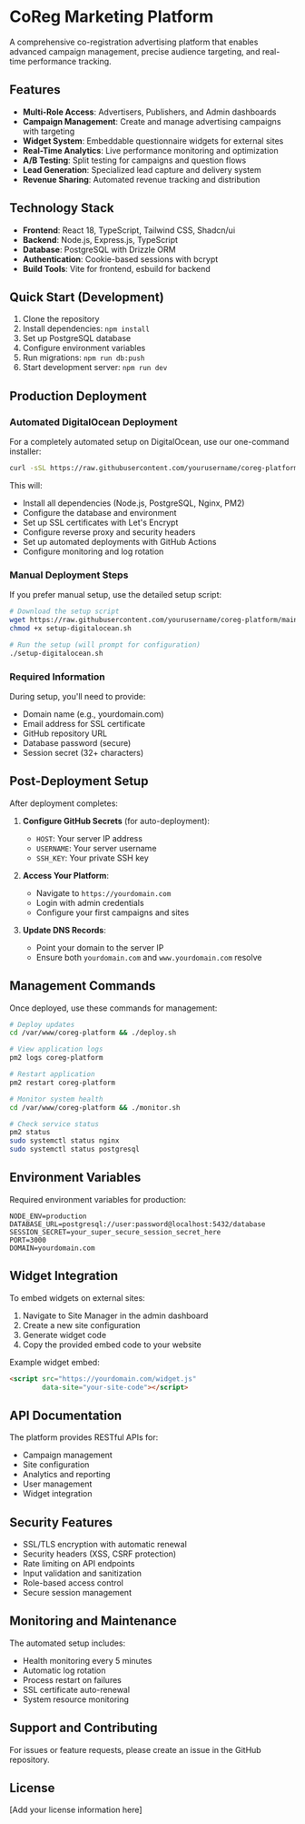 # CoReg Marketing Platform

A comprehensive co-registration advertising platform that enables advanced campaign management, precise audience targeting, and real-time performance tracking.

## Features

- **Multi-Role Access**: Advertisers, Publishers, and Admin dashboards
- **Campaign Management**: Create and manage advertising campaigns with targeting
- **Widget System**: Embeddable questionnaire widgets for external sites
- **Real-Time Analytics**: Live performance monitoring and optimization
- **A/B Testing**: Split testing for campaigns and question flows
- **Lead Generation**: Specialized lead capture and delivery system
- **Revenue Sharing**: Automated revenue tracking and distribution

## Technology Stack

- **Frontend**: React 18, TypeScript, Tailwind CSS, Shadcn/ui
- **Backend**: Node.js, Express.js, TypeScript
- **Database**: PostgreSQL with Drizzle ORM
- **Authentication**: Cookie-based sessions with bcrypt
- **Build Tools**: Vite for frontend, esbuild for backend

## Quick Start (Development)

1. Clone the repository
2. Install dependencies: `npm install`
3. Set up PostgreSQL database
4. Configure environment variables
5. Run migrations: `npm run db:push`
6. Start development server: `npm run dev`

## Production Deployment

### Automated DigitalOcean Deployment

For a completely automated setup on DigitalOcean, use our one-command installer:

```bash
curl -sSL https://raw.githubusercontent.com/yourusername/coreg-platform/main/install.sh | bash
```

This will:
- Install all dependencies (Node.js, PostgreSQL, Nginx, PM2)
- Configure the database and environment
- Set up SSL certificates with Let's Encrypt
- Configure reverse proxy and security headers
- Set up automated deployments with GitHub Actions
- Configure monitoring and log rotation

### Manual Deployment Steps

If you prefer manual setup, use the detailed setup script:

```bash
# Download the setup script
wget https://raw.githubusercontent.com/yourusername/coreg-platform/main/setup-digitalocean.sh
chmod +x setup-digitalocean.sh

# Run the setup (will prompt for configuration)
./setup-digitalocean.sh
```

### Required Information

During setup, you'll need to provide:
- Domain name (e.g., yourdomain.com)
- Email address for SSL certificate
- GitHub repository URL
- Database password (secure)
- Session secret (32+ characters)

## Post-Deployment Setup

After deployment completes:

1. **Configure GitHub Secrets** (for auto-deployment):
   - `HOST`: Your server IP address
   - `USERNAME`: Your server username  
   - `SSH_KEY`: Your private SSH key

2. **Access Your Platform**:
   - Navigate to `https://yourdomain.com`
   - Login with admin credentials
   - Configure your first campaigns and sites

3. **Update DNS Records**:
   - Point your domain to the server IP
   - Ensure both `yourdomain.com` and `www.yourdomain.com` resolve

## Management Commands

Once deployed, use these commands for management:

```bash
# Deploy updates
cd /var/www/coreg-platform && ./deploy.sh

# View application logs
pm2 logs coreg-platform

# Restart application
pm2 restart coreg-platform

# Monitor system health
cd /var/www/coreg-platform && ./monitor.sh

# Check service status
pm2 status
sudo systemctl status nginx
sudo systemctl status postgresql
```

## Environment Variables

Required environment variables for production:

```env
NODE_ENV=production
DATABASE_URL=postgresql://user:password@localhost:5432/database
SESSION_SECRET=your_super_secure_session_secret_here
PORT=3000
DOMAIN=yourdomain.com
```

## Widget Integration

To embed widgets on external sites:

1. Navigate to Site Manager in the admin dashboard
2. Create a new site configuration
3. Generate widget code
4. Copy the provided embed code to your website

Example widget embed:
```html
<script src="https://yourdomain.com/widget.js" 
        data-site="your-site-code"></script>
```

## API Documentation

The platform provides RESTful APIs for:
- Campaign management
- Site configuration
- Analytics and reporting
- User management
- Widget integration

## Security Features

- SSL/TLS encryption with automatic renewal
- Security headers (XSS, CSRF protection)
- Rate limiting on API endpoints
- Input validation and sanitization
- Role-based access control
- Secure session management

## Monitoring and Maintenance

The automated setup includes:
- Health monitoring every 5 minutes
- Automatic log rotation
- Process restart on failures
- SSL certificate auto-renewal
- System resource monitoring

## Support and Contributing

For issues or feature requests, please create an issue in the GitHub repository.

## License

[Add your license information here]
